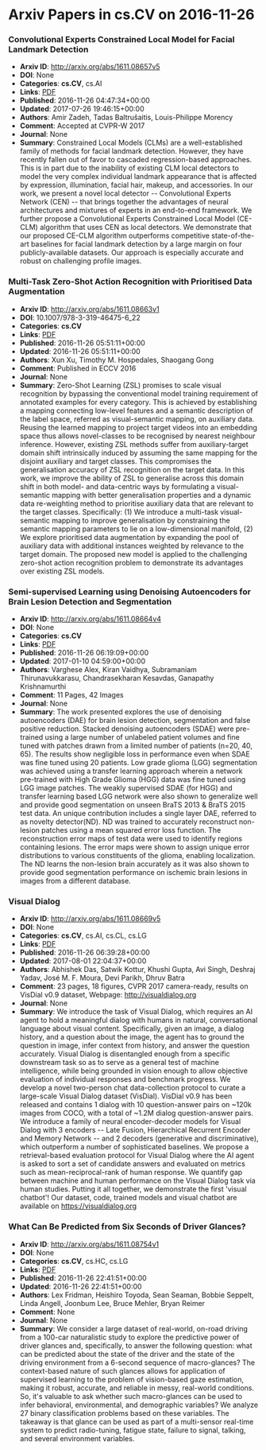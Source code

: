 # Arxiv Papers in cs.CV on 2016-11-26
### Convolutional Experts Constrained Local Model for Facial Landmark Detection
- **Arxiv ID**: http://arxiv.org/abs/1611.08657v5
- **DOI**: None
- **Categories**: **cs.CV**, cs.AI
- **Links**: [PDF](http://arxiv.org/pdf/1611.08657v5)
- **Published**: 2016-11-26 04:47:34+00:00
- **Updated**: 2017-07-26 19:46:15+00:00
- **Authors**: Amir Zadeh, Tadas Baltrušaitis, Louis-Philippe Morency
- **Comment**: Accepted at CVPR-W 2017
- **Journal**: None
- **Summary**: Constrained Local Models (CLMs) are a well-established family of methods for facial landmark detection. However, they have recently fallen out of favor to cascaded regression-based approaches. This is in part due to the inability of existing CLM local detectors to model the very complex individual landmark appearance that is affected by expression, illumination, facial hair, makeup, and accessories. In our work, we present a novel local detector -- Convolutional Experts Network (CEN) -- that brings together the advantages of neural architectures and mixtures of experts in an end-to-end framework. We further propose a Convolutional Experts Constrained Local Model (CE-CLM) algorithm that uses CEN as local detectors. We demonstrate that our proposed CE-CLM algorithm outperforms competitive state-of-the-art baselines for facial landmark detection by a large margin on four publicly-available datasets. Our approach is especially accurate and robust on challenging profile images.



### Multi-Task Zero-Shot Action Recognition with Prioritised Data Augmentation
- **Arxiv ID**: http://arxiv.org/abs/1611.08663v1
- **DOI**: 10.1007/978-3-319-46475-6_22
- **Categories**: **cs.CV**
- **Links**: [PDF](http://arxiv.org/pdf/1611.08663v1)
- **Published**: 2016-11-26 05:51:11+00:00
- **Updated**: 2016-11-26 05:51:11+00:00
- **Authors**: Xun Xu, Timothy M. Hospedales, Shaogang Gong
- **Comment**: Published in ECCV 2016
- **Journal**: None
- **Summary**: Zero-Shot Learning (ZSL) promises to scale visual recognition by bypassing the conventional model training requirement of annotated examples for every category. This is achieved by establishing a mapping connecting low-level features and a semantic description of the label space, referred as visual-semantic mapping, on auxiliary data. Reusing the learned mapping to project target videos into an embedding space thus allows novel-classes to be recognised by nearest neighbour inference. However, existing ZSL methods suffer from auxiliary-target domain shift intrinsically induced by assuming the same mapping for the disjoint auxiliary and target classes. This compromises the generalisation accuracy of ZSL recognition on the target data. In this work, we improve the ability of ZSL to generalise across this domain shift in both model- and data-centric ways by formulating a visual-semantic mapping with better generalisation properties and a dynamic data re-weighting method to prioritise auxiliary data that are relevant to the target classes. Specifically: (1) We introduce a multi-task visual-semantic mapping to improve generalisation by constraining the semantic mapping parameters to lie on a low-dimensional manifold, (2) We explore prioritised data augmentation by expanding the pool of auxiliary data with additional instances weighted by relevance to the target domain. The proposed new model is applied to the challenging zero-shot action recognition problem to demonstrate its advantages over existing ZSL models.



### Semi-supervised Learning using Denoising Autoencoders for Brain Lesion Detection and Segmentation
- **Arxiv ID**: http://arxiv.org/abs/1611.08664v4
- **DOI**: None
- **Categories**: **cs.CV**
- **Links**: [PDF](http://arxiv.org/pdf/1611.08664v4)
- **Published**: 2016-11-26 06:19:09+00:00
- **Updated**: 2017-01-10 04:59:00+00:00
- **Authors**: Varghese Alex, Kiran Vaidhya, Subramaniam Thirunavukkarasu, Chandrasekharan Kesavdas, Ganapathy Krishnamurthi
- **Comment**: 11 Pages, 42 Images
- **Journal**: None
- **Summary**: The work presented explores the use of denoising autoencoders (DAE) for brain lesion detection, segmentation and false positive reduction. Stacked denoising autoencoders (SDAE) were pre-trained using a large number of unlabeled patient volumes and fine tuned with patches drawn from a limited number of patients (n=20, 40, 65). The results show negligible loss in performance even when SDAE was fine tuned using 20 patients. Low grade glioma (LGG) segmentation was achieved using a transfer learning approach wherein a network pre-trained with High Grade Glioma (HGG) data was fine tuned using LGG image patches. The weakly supervised SDAE (for HGG) and transfer learning based LGG network were also shown to generalize well and provide good segmentation on unseen BraTS 2013 & BraTS 2015 test data. An unique contribution includes a single layer DAE, referred to as novelty detector(ND). ND was trained to accurately reconstruct non-lesion patches using a mean squared error loss function. The reconstruction error maps of test data were used to identify regions containing lesions. The error maps were shown to assign unique error distributions to various constituents of the glioma, enabling localization. The ND learns the non-lesion brain accurately as it was also shown to provide good segmentation performance on ischemic brain lesions in images from a different database.



### Visual Dialog
- **Arxiv ID**: http://arxiv.org/abs/1611.08669v5
- **DOI**: None
- **Categories**: **cs.CV**, cs.AI, cs.CL, cs.LG
- **Links**: [PDF](http://arxiv.org/pdf/1611.08669v5)
- **Published**: 2016-11-26 06:39:28+00:00
- **Updated**: 2017-08-01 22:04:37+00:00
- **Authors**: Abhishek Das, Satwik Kottur, Khushi Gupta, Avi Singh, Deshraj Yadav, José M. F. Moura, Devi Parikh, Dhruv Batra
- **Comment**: 23 pages, 18 figures, CVPR 2017 camera-ready, results on VisDial v0.9
  dataset, Webpage: http://visualdialog.org
- **Journal**: None
- **Summary**: We introduce the task of Visual Dialog, which requires an AI agent to hold a meaningful dialog with humans in natural, conversational language about visual content. Specifically, given an image, a dialog history, and a question about the image, the agent has to ground the question in image, infer context from history, and answer the question accurately. Visual Dialog is disentangled enough from a specific downstream task so as to serve as a general test of machine intelligence, while being grounded in vision enough to allow objective evaluation of individual responses and benchmark progress. We develop a novel two-person chat data-collection protocol to curate a large-scale Visual Dialog dataset (VisDial). VisDial v0.9 has been released and contains 1 dialog with 10 question-answer pairs on ~120k images from COCO, with a total of ~1.2M dialog question-answer pairs.   We introduce a family of neural encoder-decoder models for Visual Dialog with 3 encoders -- Late Fusion, Hierarchical Recurrent Encoder and Memory Network -- and 2 decoders (generative and discriminative), which outperform a number of sophisticated baselines. We propose a retrieval-based evaluation protocol for Visual Dialog where the AI agent is asked to sort a set of candidate answers and evaluated on metrics such as mean-reciprocal-rank of human response. We quantify gap between machine and human performance on the Visual Dialog task via human studies. Putting it all together, we demonstrate the first 'visual chatbot'! Our dataset, code, trained models and visual chatbot are available on https://visualdialog.org



### What Can Be Predicted from Six Seconds of Driver Glances?
- **Arxiv ID**: http://arxiv.org/abs/1611.08754v1
- **DOI**: None
- **Categories**: **cs.CV**, cs.HC, cs.LG
- **Links**: [PDF](http://arxiv.org/pdf/1611.08754v1)
- **Published**: 2016-11-26 22:41:51+00:00
- **Updated**: 2016-11-26 22:41:51+00:00
- **Authors**: Lex Fridman, Heishiro Toyoda, Sean Seaman, Bobbie Seppelt, Linda Angell, Joonbum Lee, Bruce Mehler, Bryan Reimer
- **Comment**: None
- **Journal**: None
- **Summary**: We consider a large dataset of real-world, on-road driving from a 100-car naturalistic study to explore the predictive power of driver glances and, specifically, to answer the following question: what can be predicted about the state of the driver and the state of the driving environment from a 6-second sequence of macro-glances? The context-based nature of such glances allows for application of supervised learning to the problem of vision-based gaze estimation, making it robust, accurate, and reliable in messy, real-world conditions. So, it's valuable to ask whether such macro-glances can be used to infer behavioral, environmental, and demographic variables? We analyze 27 binary classification problems based on these variables. The takeaway is that glance can be used as part of a multi-sensor real-time system to predict radio-tuning, fatigue state, failure to signal, talking, and several environment variables.



